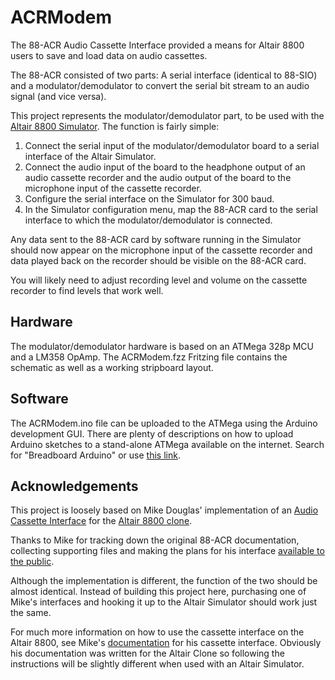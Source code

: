 # ACRModem

The 88-ACR Audio Cassette Interface provided a means for Altair 8800 users
to save and load data on audio cassettes.

The 88-ACR consisted of two parts: A serial interface (identical to 88-SIO)
and a modulator/demodulator to convert the serial bit stream to an audio
signal (and vice versa).

This project represents the modulator/demodulator part, to be used with the
[Altair 8800 Simulator](https://www.hackster.io/david-hansel/arduino-altair-8800-simulator-3594a6). The function is fairly simple:
1) Connect the serial input of the modulator/demodulator board
to a serial interface of the Altair Simulator.
2) Connect the audio input of the board to the headphone output of an audio 
cassette recorder and the audio output of the board to the microphone
input of the cassette recorder.
3) Configure the serial interface on the Simulator for 300 baud.
4) In the Simulator configuration menu, map the 88-ACR card to the
serial interface to which the modulator/demodulator is connected.

Any data sent to the 88-ACR card by software running in the Simulator
should now appear on the microphone input of the cassette recorder and
data played back on the recorder should be visible on the 88-ACR card.

You will likely need to adjust recording level and volume on the cassette
recorder to find levels that work well.

## Hardware

The modulator/demodulator hardware is based on an ATMega 328p MCU
and a LM358 OpAmp. The ACRModem.fzz Fritzing file contains the schematic
as well as a working stripboard layout.

## Software

The ACRModem.ino file can be uploaded to the ATMega using the Arduino
development GUI. There are plenty of descriptions on how to upload
Arduino sketches to a stand-alone ATMega available on the internet.
Search for "Breadboard Arduino" or use [this link](http://www.buildcircuit.com/make-arduino-on-breadboard-using-ftdi-breakout-board).

## Acknowledgements

This project is loosely based on Mike Douglas' implementation
of an [Audio Cassette Interface](http://altairclone.com/cassette.htm) 
for the [Altair 8800 clone](http://altairclone.com/).

Thanks to Mike for tracking down the original 88-ACR documentation,
collecting supporting files and making the plans for his interface [available to the public](http://altairclone.com/downloads/cassette_interface/Hardware).

Although the implementation is different, the function of the two should
be almost identical. Instead of building this project here, purchasing
one of Mike's interfaces and hooking it up to the Altair Simulator
should work just the same.

For much more information on how to use the cassette interface on the
Altair 8800, see Mike's [documentation](http://altairclone.com/downloads/manuals/Cassette%20Interface%20Manual.pdf) 
for his cassette interface. Obviously his documentation was written for the Altair Clone
so following the instructions will be slightly different when used with an Altair Simulator.
